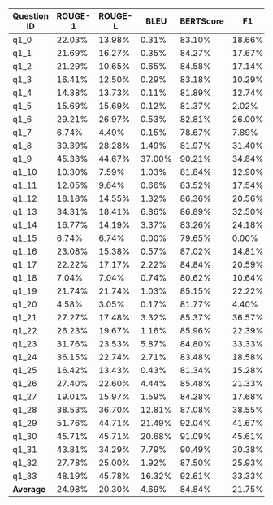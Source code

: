 | Question ID       | ROUGE-1 | ROUGE-L | BLEU    | BERTScore | F1      | Jaccard |
|--------------------|---------|---------|---------|-----------|---------|---------|
| q1_0              |   22.03% |   13.98% |    0.31% |     83.10% |   18.66% |   10.29% |
| q1_1              |   21.69% |   16.27% |    0.35% |     84.27% |   17.67% |    9.69% |
| q1_2              |   21.29% |   10.65% |    0.65% |     84.58% |   17.14% |    9.38% |
| q1_3              |   16.41% |   12.50% |    0.29% |     83.18% |   10.29% |    5.42% |
| q1_4              |   14.38% |   13.73% |    0.11% |     81.89% |   12.74% |    6.80% |
| q1_5              |   15.69% |   15.69% |    0.12% |     81.37% |    2.02% |    1.02% |
| q1_6              |   29.21% |   26.97% |    0.53% |     82.81% |   26.00% |   14.94% |
| q1_7              |    6.74% |    4.49% |    0.15% |     78.67% |    7.89% |    4.11% |
| q1_8              |   39.39% |   28.28% |    1.49% |     81.97% |   31.40% |   18.62% |
| q1_9              |   45.33% |   44.67% |   37.00% |     90.21% |   34.84% |   21.09% |
| q1_10             |   10.30% |    7.59% |    1.03% |     81.84% |   12.90% |    6.90% |
| q1_11             |   12.05% |    9.64% |    0.66% |     83.52% |   17.54% |    9.62% |
| q1_12             |   18.18% |   14.55% |    1.32% |     86.36% |   20.56% |   11.46% |
| q1_13             |   34.31% |   18.41% |    6.86% |     86.89% |   32.50% |   19.40% |
| q1_14             |   16.77% |   14.19% |    3.37% |     83.26% |   24.18% |   13.75% |
| q1_15             |    6.74% |    6.74% |    0.00% |     79.65% |    0.00% |    0.00% |
| q1_16             |   23.08% |   15.38% |    0.57% |     87.02% |   14.81% |    8.00% |
| q1_17             |   22.22% |   17.17% |    2.22% |     84.84% |   20.59% |   11.48% |
| q1_18             |    7.04% |    7.04% |    0.74% |     80.62% |   10.64% |    5.62% |
| q1_19             |   21.74% |   21.74% |    1.03% |     85.15% |   22.22% |   12.50% |
| q1_20             |    4.58% |    3.05% |    0.17% |     81.77% |    4.40% |    2.25% |
| q1_21             |   27.27% |   17.48% |    3.32% |     85.37% |   36.57% |   22.38% |
| q1_22             |   26.23% |   19.67% |    1.16% |     85.96% |   22.39% |   12.61% |
| q1_23             |   31.76% |   23.53% |    5.87% |     84.80% |   33.33% |   20.00% |
| q1_24             |   36.15% |   22.74% |    2.71% |     83.48% |   18.58% |   10.24% |
| q1_25             |   16.42% |   13.43% |    0.43% |     81.34% |   15.28% |    8.27% |
| q1_26             |   27.40% |   22.60% |    4.44% |     85.48% |   21.33% |   11.94% |
| q1_27             |   19.01% |   15.97% |    1.59% |     84.28% |   17.68% |    9.70% |
| q1_28             |   38.53% |   36.70% |   12.81% |     87.08% |   38.55% |   23.88% |
| q1_29             |   51.76% |   44.71% |   21.49% |     92.04% |   41.67% |   26.32% |
| q1_30             |   45.71% |   45.71% |   20.68% |     91.09% |   45.61% |   29.55% |
| q1_31             |   43.81% |   34.29% |    7.79% |     90.49% |   30.38% |   17.91% |
| q1_32             |   27.78% |   25.00% |    1.92% |     87.50% |   25.93% |   14.89% |
| q1_33             |   48.19% |   45.78% |   16.32% |     92.61% |   33.33% |   20.00% |
| **Average**        |   24.98% |   20.30% |    4.69% |     84.84% |   21.75% |   12.65% |
